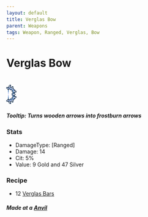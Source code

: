 ```yaml
---
layout: default
title: Verglas Bow
parent: Weapons
tags: Weapon, Ranged, Verglas, Bow
---
```


# Verglas Bow
#
![Icon](https://raw.githubusercontent.com/RickLugtigheid/SupernovaMod/main/Items/Weapons/PreHardmode/VerglasBow.png)

##### Tooltip: *Turns wooden arrows into frostburn arrows*

### Stats
- DamageType: [Ranged]
- Damage: 14
- Cit: 5%
- Value: 9 Gold and 47 Silver

### Recipe
- 12 [Verglas Bars](https://ricklugtigheid.github.io/SupernovaMod/docs/items/materials/verglas_bar)

##### Made at a [Anvil](https://terraria.gamepedia.com/Anvil)
